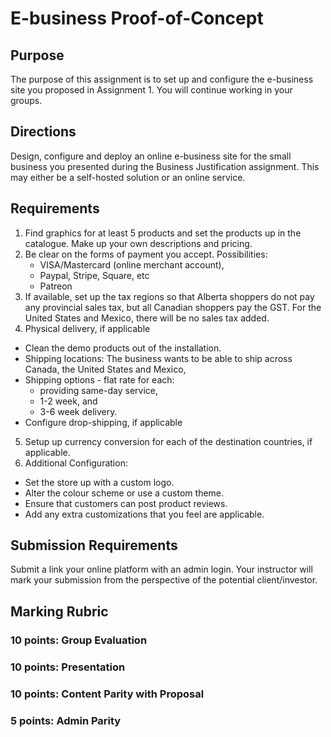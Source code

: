 # E-business Proof-of-Concept
## Purpose
The purpose of this assignment is to set up and configure the e-business site you proposed in Assignment 1. You will continue working in your groups.

## Directions
Design, configure and deploy an online e-business site for the small business you presented during the Business Justification assignment. This may either be a self-hosted solution or an online service.

## Requirements
1. Find graphics for at least 5 products and set the products up in the catalogue. Make up your own descriptions and pricing.
2. Be clear on the forms of payment you accept. Possibilities:
    - VISA/Mastercard (online merchant account),
    - Paypal, Stripe, Square, etc
    - Patreon
3. If available, set up the tax regions so that Alberta shoppers do not pay any provincial sales tax, but all Canadian shoppers pay the GST. For the United States and Mexico, there will be no sales tax added.
4. Physical delivery, if applicable
  - Clean the demo products out of the installation. 
  - Shipping locations: The business wants to be able to ship across Canada, the United States and Mexico, 
  - Shipping options - flat rate for each: 
    - providing same-day service, 
    - 1-2 week, and 
    - 3-6 week delivery.
  - Configure drop-shipping, if applicable
5. Setup up currency conversion for each of the destination countries, if applicable.
6. Additional Configuration:
  - Set the store up with a custom logo.
  - Alter the colour scheme or use a custom theme. 
  - Ensure that customers can post product reviews.
  - Add any extra customizations that you feel are applicable.

## Submission Requirements
Submit a link your online platform with an admin login. Your instructor will mark your submission from the perspective of the potential client/investor.

## Marking Rubric
### 10 points: Group Evaluation
### 10 points: Presentation
### 10 points: Content Parity with Proposal
###  5 points: Admin Parity